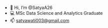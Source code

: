 - 👋 Hi, I’m @SatyaA26
- 💻 MSc Data Science and Analytics Graduate
- 📫 satyawati003@gmail.com

<!---
SatyaA26/SatyaA26 is a ✨ special ✨ repository because its `README.md` (this file) appears on your GitHub profile.
You can click the Preview link to take a look at your changes.
--->
